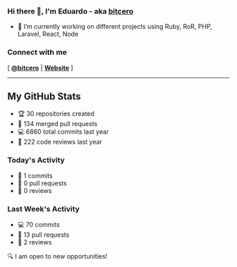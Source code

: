 ### Hi there 👋, I'm Eduardo - aka [bitcero](https://bitcero.dev)

- 🔭 I’m currently working on different projects using Ruby, RoR, PHP, Laravel, React, Node

### Connect with me

[ [**@bitcero**](https://twitter.com/bitcero/) |
[**Website**](https://eduardocortes.mx) ]

---

<!--SECTION:stats-->
## My GitHub Stats

- 🏆 30 repositories created
- 🔀 134 merged pull requests
- 💻 6860 total commits last year
- 🧐 222 code reviews last year

### Today's Activity

- 📝 1 commits
- 🤝 0 pull requests
- 👀 0 reviews

### Last Week's Activity

- 💻 70 commits
- 🤝 13 pull requests
- 👀 2 reviews

🔍 I am open to new opportunities!
  <!--/SECTION:stats-->
